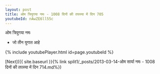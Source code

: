 ```yaml
---
layout: post
title: ओम त्रियुगया नमः - 1008 दिनों की तपस्या में दिन 705
youtubeId: nAwZE6ll55c
---
```

 
 
 ओम त्रियुगया नमः  
 
 -  जो तीन युगात आहे 
 
  
 
  
 
 
 
 
 
 


{% include youtubePlayer.html id=page.youtubeId %}
 
[Next]({{ site.baseurl }}{% link  split1/_posts/2013-03-14-ओम  सार्या  नमः - 1008 दिनों की तपस्या में दिन 714.md%})
 

